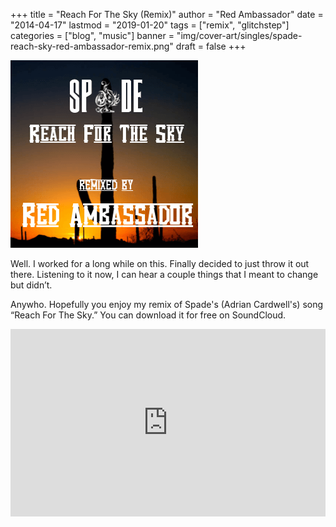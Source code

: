 +++
title = "Reach For The Sky (Remix)"
author = "Red Ambassador"
date = "2014-04-17"
lastmod = "2019-01-20"
tags = ["remix", "glitchstep"]
categories = ["blog", "music"]
banner = "img/cover-art/singles/spade-reach-sky-red-ambassador-remix.png"
draft = false
+++


<img src=/img/cover-art/singles/spade-reach-sky-red-ambassador-remix.png class="thumb" alt="Reach for the Sky Red Ambassador Remix">


Well. I worked for a long while on this. Finally decided to just throw it
out there. Listening to it now, I can hear a couple things that I meant to
change but didn’t.

Anywho. Hopefully you enjoy my remix of Spade's (Adrian Cardwell's) song 
“Reach For The Sky.” You can download it for free on SoundCloud.

<iframe width="100%" height="300" scrolling="no" frameborder="no" allow="autoplay" src="https://w.soundcloud.com/player/?url=https%3A//api.soundcloud.com/tracks/142920374&color=%23ff0000&auto_play=false&hide_related=false&show_comments=true&show_user=true&show_reposts=false&show_teaser=true&visual=true"></iframe>
